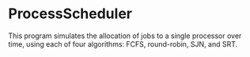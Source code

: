 ProcessScheduler
================

This program simulates the allocation of jobs to a single processor over time, using each of four algorithms: FCFS, round-robin, SJN, and SRT.
